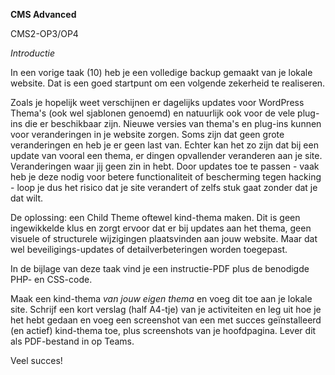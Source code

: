 **CMS Advanced**

CMS2-OP3/OP4

*Introductie*

In een vorige taak (10) heb je een volledige backup gemaakt van je lokale website. Dat is een goed startpunt om een volgende zekerheid te realiseren.

Zoals je hopelijk weet verschijnen er dagelijks updates voor WordPress Thema's (ook wel sjablonen genoemd) en natuurlijk ook voor de vele plug-ins die er beschikbaar zijn. Nieuwe versies van thema's en plug-ins kunnen voor veranderingen in je website zorgen. Soms zijn dat geen grote veranderingen en heb je er geen last van. Echter kan het zo zijn dat bij een update van vooral een thema, er dingen opvallender veranderen aan je site. Veranderingen waar jij geen zin in hebt. Door updates toe te passen - vaak heb je deze nodig voor betere functionaliteit of bescherming tegen hacking - loop je dus het risico dat je site verandert of zelfs stuk gaat zonder dat je dat wilt.

De oplossing: een Child Theme oftewel kind-thema maken. Dit is geen ingewikkelde klus en zorgt ervoor dat er bij updates aan het thema, geen visuele of structurele wijzigingen plaatsvinden aan jouw website. Maar dat wel beveiligings-updates of detailverbeteringen worden toegepast.

In de bijlage van deze taak vind je een instructie-PDF plus de benodigde PHP- en CSS-code.

Maak een kind-thema *van jouw eigen thema* en voeg dit toe aan je lokale site.
Schrijf een kort verslag (half A4-tje) van je activiteiten en leg uit hoe je het hebt gedaan en voeg een screenshot van een met succes geïnstalleerd (en actief) kind-thema toe, plus screenshots van je hoofdpagina.
Lever dit als PDF-bestand in op Teams.

Veel succes!